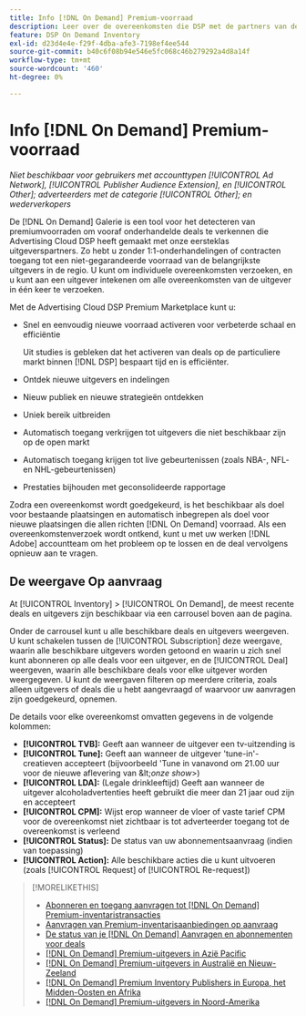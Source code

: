 ```yaml
---
title: Info [!DNL On Demand] Premium-voorraad
description: Leer over de overeenkomsten die DSP met de partners van de premieuitgever vooraf heeft onderhandeld.
feature: DSP On Demand Inventory
exl-id: d23d4e4e-f29f-4dba-afe3-7198ef4ee544
source-git-commit: b40c6f08b94e546e5fc068c46b279292a4d8a14f
workflow-type: tm+mt
source-wordcount: '460'
ht-degree: 0%

---
```


# Info [!DNL On Demand] Premium-voorraad

*Niet beschikbaar voor gebruikers met accounttypen [!UICONTROL Ad Network], [!UICONTROL Publisher Audience Extension], en [!UICONTROL Other]; adverteerders met de categorie [!UICONTROL Other]; en wederverkopers*

De [!DNL On Demand] Galerie is een tool voor het detecteren van premiumvoorraden om vooraf onderhandelde deals te verkennen die Advertising Cloud DSP heeft gemaakt met onze eersteklas uitgeverspartners. Zo hebt u zonder 1:1-onderhandelingen of contracten toegang tot een niet-gegarandeerde voorraad van de belangrijkste uitgevers in de regio. U kunt om individuele overeenkomsten verzoeken, en u kunt aan een uitgever intekenen om alle overeenkomsten van de uitgever in één keer te verzoeken.

Met de Advertising Cloud DSP Premium Marketplace kunt u:

* Snel en eenvoudig nieuwe voorraad activeren voor verbeterde schaal en efficiëntie

   Uit studies is gebleken dat het activeren van deals op de particuliere markt binnen [!DNL DSP] bespaart tijd en is efficiënter.

* Ontdek nieuwe uitgevers en indelingen
* Nieuw publiek en nieuwe strategieën ontdekken
* Uniek bereik uitbreiden
* Automatisch toegang verkrijgen tot uitgevers die niet beschikbaar zijn op de open markt
* Automatisch toegang krijgen tot live gebeurtenissen (zoals NBA-, NFL- en NHL-gebeurtenissen)
* Prestaties bijhouden met geconsolideerde rapportage

Zodra een overeenkomst wordt goedgekeurd, is het beschikbaar als doel voor bestaande plaatsingen en automatisch inbegrepen als doel voor nieuwe plaatsingen die allen richten [!DNL On Demand] voorraad. Als een overeenkomstenverzoek wordt ontkend, kunt u met uw werken [!DNL Adobe] accountteam om het probleem op te lossen en de deal vervolgens opnieuw aan te vragen.

## De weergave Op aanvraag

At [!UICONTROL Inventory] > [!UICONTROL On Demand], de meest recente deals en uitgevers <!-- how recent? --> zijn beschikbaar via een carrousel boven aan de pagina.

Onder de carrousel kunt u alle beschikbare deals en uitgevers weergeven. U kunt schakelen tussen de [!UICONTROL Subscription] deze weergave, waarin alle beschikbare uitgevers worden getoond en waarin u zich snel kunt abonneren op alle deals voor een uitgever, en de [!UICONTROL Deal] weergeven, waarin alle beschikbare deals voor elke uitgever worden weergegeven. U kunt de weergaven filteren op meerdere criteria, zoals alleen uitgevers of deals die u hebt aangevraagd of waarvoor uw aanvragen zijn goedgekeurd, opnemen.

De details voor elke overeenkomst omvatten gegevens in de volgende kolommen:

* **[!UICONTROL TVB]:** Geeft aan wanneer de uitgever een tv-uitzending is
* **[!UICONTROL Tune]:** Geeft aan wanneer de uitgever &#39;tune-in&#39;-creatieven accepteert (bijvoorbeeld &#39;Tune in vanavond om 21.00 uur voor de nieuwe aflevering van \&lt;*onze show*\>)
* **[!UICONTROL LDA]:** (Legale drinkleeftijd) Geeft aan wanneer de uitgever alcoholadvertenties heeft gebruikt die meer dan 21 jaar oud zijn en accepteert
* **[!UICONTROL CPM]:** Wijst erop wanneer de vloer of vaste tarief CPM voor de overeenkomst niet zichtbaar is tot adverteerder toegang tot de overeenkomst is verleend
* **[!UICONTROL Status]:** De status van uw abonnementsaanvraag (indien van toepassing)
* **[!UICONTROL Action]:** Alle beschikbare acties die u kunt uitvoeren (zoals [!UICONTROL Request] of [!UICONTROL Re-request])

>[!MORELIKETHIS]
>
>* [Abonneren en toegang aanvragen tot [!DNL On Demand] Premium-inventaristransacties](on-demand-inventory-subscribe.md)
>* [Aanvragen van Premium-inventarisaanbiedingen op aanvraag](on-demand-inventory-rerequest.md)
>* [De status van je [!DNL On Demand] Aanvragen en abonnementen voor deals](on-demand-inventory-view-status.md)
>* [[!DNL On Demand] Premium-uitgevers in Azië Pacific](on-demand-inventory-publishers-apac.md)
>* [[!DNL On Demand] Premium-uitgevers in Australië en Nieuw-Zeeland](on-demand-inventory-publishers-anz.md)
>* [[!DNL On Demand] Premium Inventory Publishers in Europa, het Midden-Oosten en Afrika](on-demand-inventory-publishers-emea.md)
>* [[!DNL On Demand] Premium-uitgevers in Noord-Amerika](on-demand-inventory-publishers-na.md)

